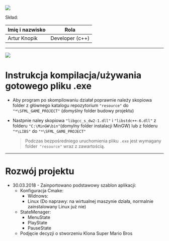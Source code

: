 ﻿<img src="https://encrypted-tbn0.gstatic.com/images?q=tbn:ANd9GcQsQNvEqjnkYAZa4ZjqcJTX2TNqcsu-T-RBw_PMH3ZAVr6QQczC3w"/>

Skład:  
  
| Imię i nazwisko | Rola |  
| -------- | -------- |  
| Artur Knopik  | Developer (c++)   |  

-----

![](https://thinkspacestudio.com/images/z/zombiemazecalendar15c556c9919.jpg)
# Instrukcja kompilacja/używania gotowego pliku .exe
- Aby program po skompilowaniu działał poprawnie należy skopiowa folder z głównego katalogu repozytorium ```"resource"``` do ``` "*\SFML_GAME_PROJECT" ``` (domyślny folder budowy projektu)  
* Nastpnie naley skopiowa ```"libgcc_s_dw2-1.dll"``` i ```"libstdc++-6.dll"``` z folderu ```"C:\MinGW\bin"```(domylny folder instalacji MinGW) lub z folderu ``"*\LIBS"``  do ```"*\SFML_GAME_PROJECT"``` 

  > Podczas bezpośredniego uruchomienia pliku ```.exe``` jest wymagany folder``` "resource"``` wraz z zawartością.

 ---
 
# Rozwój projektu
 - 30.03.2018 - Zainportowano podstawowy szablon aplikacji:  
 	+ Konfiguracja Cmake:
 		+ Widnows:
 		+ Linux (Do naprawy: na wirtualnej maszynie działa, normalnie zainstalowany Linux już nie)  
 	+ StateMenager:
 		+ MenuState
 		+ PlayState
 		+ PauseState  
	- Podjęcie decyzji o stworzeniu Klona Super Mario Bros





